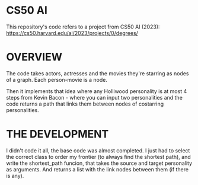 # CS50 AI 

This repository's code refers to a project from CS50 AI (2023): https://cs50.harvard.edu/ai/2023/projects/0/degrees/

# OVERVIEW

The code takes actors, actresses and the movies they're starring as nodes of a graph. Each person-movie is a node. 

Then it implements that idea where any Holliwood personality is at most 4 steps from Kevin Bacon - where you can input two personalities and the code returns a path that links them between nodes of costarring personalities. 

# THE DEVELOPMENT

I didn't code it all, the base code was almost completed. I just had to select the correct class to order my frontier (to always find the shortest path), and write the shortest_path funcion, that takes the source and target personality as arguments. And returns a list with the link nodes between them (if there is any). 
